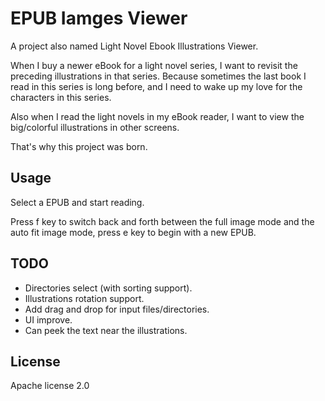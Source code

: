 # EPUB Iamges Viewer

A project also named Light Novel Ebook Illustrations Viewer.

When I buy a newer eBook for a light novel series, I want to revisit the preceding illustrations in that series. Because sometimes the last book I read in this series is long before, and I need to wake up
my love for the characters in this series.

Also when I read the light novels in my eBook reader, I want to view the big/colorful illustrations in other screens.

That's why this project was born.

## Usage
Select a EPUB and start reading.

Press f key to switch back and forth between the full image mode and the auto fit image mode, press e key to begin with a new EPUB.

## TODO
* Directories select (with sorting support).
* Illustrations rotation support.
* Add drag and drop for input files/directories.
* UI improve.
* Can peek the text near the illustrations.

## License
Apache license 2.0
